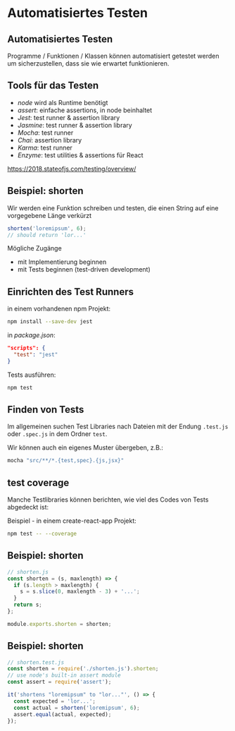 # Automatisiertes Testen

## Automatisiertes Testen

Programme / Funktionen / Klassen können automatisiert getestet werden um sicherzustellen, dass sie wie erwartet funktionieren.

## Tools für das Testen

- _node_ wird als Runtime benötigt
- _assert_: einfache assertions, in node beinhaltet
- _Jest_: test runner & assertion library
- _Jasmine_: test runner & assertion library
- _Mocha_: test runner
- _Chai_: assertion library
- _Karma_: test runner
- _Enzyme_: test utilities & assertions für React

https://2018.stateofjs.com/testing/overview/

## Beispiel: shorten

Wir werden eine Funktion schreiben und testen, die einen String auf eine vorgegebene Länge verkürzt

```js
shorten('loremipsum', 6);
// should return 'lor...'
```

Mögliche Zugänge

- mit Implementierung beginnen
- mit Tests beginnen (test-driven development)

## Einrichten des Test Runners

in einem vorhandenen npm Projekt:

```bash
npm install --save-dev jest
```

in _package.json_:

```json
"scripts": {
  "test": "jest"
}
```

Tests ausführen:

```bash
npm test
```

## Finden von Tests

Im allgemeinen suchen Test Libraries nach Dateien mit der Endung `.test.js` oder `.spec.js` in dem Ordner `test`.

Wir können auch ein eigenes Muster übergeben, z.B.:

```bash
mocha "src/**/*.{test,spec}.{js,jsx}"
```

## test coverage

Manche Testlibraries können berichten, wie viel des Codes von Tests abgedeckt ist:

Beispiel - in einem create-react-app Projekt:

```bash
npm test -- --coverage
```

## Beispiel: shorten

```js
// shorten.js
const shorten = (s, maxlength) => {
  if (s.length > maxlength) {
    s = s.slice(0, maxlength - 3) + '...';
  }
  return s;
};

module.exports.shorten = shorten;
```

## Beispiel: shorten

```js
// shorten.test.js
const shorten = require('./shorten.js').shorten;
// use node's built-in assert module
const assert = require('assert');

it('shortens "loremipsum" to "lor..."', () => {
  const expected = 'lor...';
  const actual = shorten('loremipsum', 6);
  assert.equal(actual, expected);
});
```
